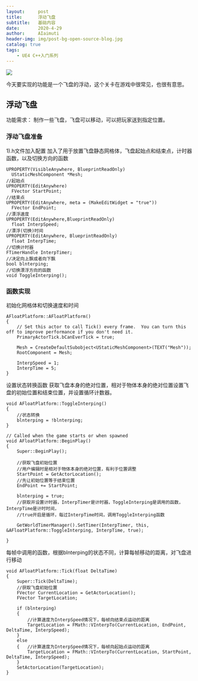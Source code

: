 ```yaml
---
layout:     post
title:      浮动飞盘
subtitle:   基础内容
date:       2020-4-29
author:     AIaimuti
header-img: img/post-bg-open-source-blog.jpg
catalog: true
tags:
    - UE4 C++入门系列
---
```

![](https://github.com/AIaimuti/aiaimuti.github.io/blob/master/Gif/FloatPlatform_out.gif?raw=true)

今天要实现的功能是一个飞盘的浮动，这个关卡在游戏中很常见，也很有意思。
## 浮动飞盘
功能需求： 制作一些飞盘，飞盘可以移动，可以把玩家送到指定位置。
### 浮动飞盘准备
1).h文件加入配置
加入了用于放置飞盘静态网格体，飞盘起始点和结束点，计时器函数，以及切换方向的函数
```
UPROPERTY(VisibleAnywhere, BlueprintReadOnly)
  UStaticMeshComponent *Mesh;
//起始点
UPROPERTY(EditAnywhere)
  FVector StartPoint;
//结束点
UPROPERTY(EditAnywhere, meta = (MakeEditWidget = "true"))
  FVector EndPoint;
//漂浮速度
UPROPERTY(EditAnywhere,BlueprintReadOnly)
  float InterpSpeed;
//漂浮(切换)时间
UPROPERTY(EditAnywhere, BlueprintReadOnly)
  float InterpTime;
//切换计时器
FTimerHandle InterpTimer;
//决定向上飘或者向下飘
bool blnterping;
//切换漂浮方向的函数
void ToggleInterping();

```
### 函数实现
初始化网格体和切换速度和时间
```
AFloatPlatform::AFloatPlatform()
{
 	// Set this actor to call Tick() every frame.  You can turn this off to improve performance if you don't need it.
	PrimaryActorTick.bCanEverTick = true;

	Mesh = CreateDefaultSubobject<UStaticMeshComponent>(TEXT("Mesh"));
	RootComponent = Mesh;

	InterpSpeed = 1;
	InterpTime = 5;
}
```
设置状态转换函数
获取飞盘本身的绝对位置，相对于物体本身的绝对位置设置飞盘的初始位置和结束位置，并设置循环计数器。
```
void AFloatPlatform::ToggleInterping()
{
	//状态转换
	blnterping = !blnterping;
}

// Called when the game starts or when spawned
void AFloatPlatform::BeginPlay()
{
	Super::BeginPlay();

	//获取飞盘初始位置
	//用户编辑时是相对于物体本身的绝对位置，有利于位置调整
	StartPoint = GetActorLocation();
	//先让初始位置等于结束位置
	EndPoint += StartPoint;

	blnterping = true;
	//获取并设置计时器，InterpTimer是计时器，ToggleInterping是调用的函数，InterpTime是计时时间，
	//true开启是循环，每过InterpTime时间，调用ToggleInterping函数
  
	GetWorldTimerManager().SetTimer(InterpTimer, this, &AFloatPlatform::ToggleInterping, InterpTime, true);
	
}
```
每帧中调用的函数，根据blnterping的状态不同，计算每帧移动的距离，对飞盘进行移动
```
void AFloatPlatform::Tick(float DeltaTime)
{
	Super::Tick(DeltaTime);
	//获取飞盘初始位置
	FVector CurrentLocation = GetActorLocation();
	FVector TargetLocation;

	if (blnterping)
	{
		//计算速度为InterpSpeed情况下，每帧向结束点运动的距离
		TargetLocation = FMath::VInterpTo(CurrentLocation, EndPoint, DeltaTime, InterpSpeed);
	}
	else
	{	//计算速度为InterpSpeed情况下，每帧向起始点运动的距离
		TargetLocation = FMath::VInterpTo(CurrentLocation, StartPoint, DeltaTime, InterpSpeed);	
	}
	SetActorLocation(TargetLocation);
}
```


